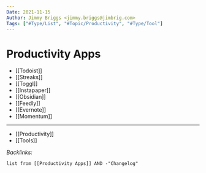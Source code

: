 ```yaml
---
Date: 2021-11-15
Author: Jimmy Briggs <jimmy.briggs@jimbrig.com>
Tags: ["#Type/List", "#Topic/Productivity", "#Type/Tool"]
---
```


# Productivity Apps

- [[Todoist]]
- [[Streaks]]
- [[Toggl]]
- [[Instapaper]]
- [[Obsidian]]
- [[Feedly]]
- [[Evernote]]
- [[Momentum]]


***

- [[Productivity]]
- [[Tools]]

*Backlinks:*

```dataview
list from [[Productivity Apps]] AND -"Changelog"
```